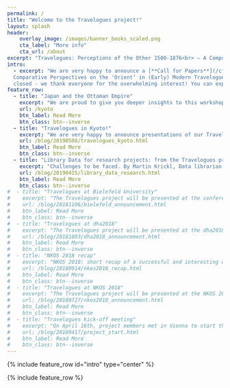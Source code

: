 ```yaml
---
permalink: /
title: "Welcome to the Travelogues project!"
layout: splash
header:
    overlay_image: /images/banner_books_scaled.png
    cta_label: "More info"
    cta_url: /about
excerpt: "Travelogues: Perceptions of the Other 1500-1876<br> – A Computerized Analysis"
intro:
  - excerpt: "We are very happy to announce a [**Call for Papers**](/cfp/) for the Workshop „On the Way into the Unknown? 
  Comparative Perspectives on the 'Orient‘ in (Early) Modern Travelogues“ in Vienna on 28.–29.11.2019. The submission is now
  closed - we thank everyone for the overwhelming interest! You can expect further information soon."
feature_row:
  - title: "Japan and the Ottoman Empire"
    excerpt: "We are proud to give you deeper insights to this workshop that took place earlier this year in Kyoto."
    url: /kyoto
    btn_label: Read More
    btn_class: btn--inverse
  - title: "Travelogues in Kyoto!"
    excerpt: "We are very happy to announce presentations of our Travelogues project at the University of Kyoto!"
    url: /blog/20190508/travelogues_kyoto.html
    btn_label: Read More
    btn_class: btn--inverse
  - title: "Library Data for research projects: from the Travelogues project point of view"
    excerpt: "Challenges to be faced. By Martin Krickl, Data librarian at the Austrian National Library."
    url: /blog/20190415/library_data_research.html
    btn_label: Read More
    btn_class: btn--inverse
#  - title: "Travelogues at Bielefeld University"
#    excerpt: "The Travelogues project will be presented at the conference “Traveling, Narrating Comparing. Travel Narratives of the Americas from 18th to the 20th Century” at Bielefeld University!"
#    url: /blog/20181106/bielefeld_announcement.html
#    btn_label: Read More
#    btn_class: btn--inverse
#  - title: "Travelogues at dha2018"
#    excerpt: "The Travelogues project will be presented at the dha2018 conference on Thursday, November 29th, in Salzburg, Austria!"
#    url: /blog/20181003/dha2018_announcement.html
#    btn_label: Read More
#    btn_class: btn--inverse
#  - title: "NKOS 2018 recap"
#    excerpt: "NKOS 2018: short recap of a successful and interesting workshop."
#    url: /blog/20180914/nkos2018_recap.html
#    btn_label: Read More
#    btn_class: btn--inverse
#  - title: "Travelogues at NKOS 2018"
#    excerpt: "The Travelogues project will be presented at the NKOS 2018 workshop on 13th September, in Porto, Portugal!"
#    url: /blog/20180727/nkos2018_announcement.html
#    btn_label: Read More
#    btn_class: btn--inverse
#  - title: "Travelogues kick-off meeting"
#    excerpt: "On April 16th, project members met in Vienna to start the work on our project."
#    url: /blog/20180417/project_start.html
#    btn_label: Read More
#    btn_class: btn--inverse
---
```


{% include feature_row id="intro" type="center" %}

{% include feature_row %}
